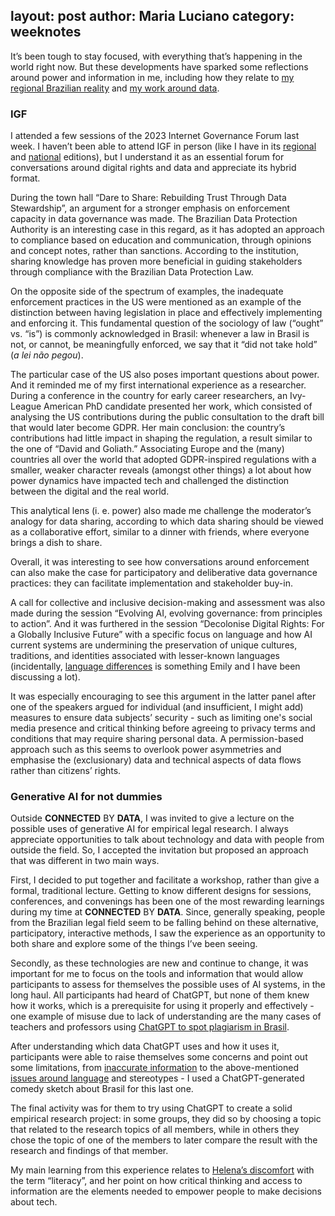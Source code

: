 layout: post
author: Maria Luciano
category: weeknotes
---

It’s been tough to stay focused, with everything that’s happening in the world right now. But these developments have sparked some reflections around power and information in me, including how they relate to [my regional Brazilian reality](https://www.youtube.com/watch?v=fe2k7uDHb7I) and [my work around data](https://www.instagram.com/p/CydbE5sutDQ/).

### IGF
I attended a few sessions of the 2023 Internet Governance Forum last week. I haven’t been able to attend IGF in person (like I have in its [regional](https://lacigf.org/) and [national](https://forumdainternet.cgi.br/) editions), but I understand it as an essential forum for conversations around digital rights and data and appreciate its hybrid format. 

During the town hall “Dare to Share: Rebuilding Trust Through Data Stewardship”, an argument for a stronger emphasis on enforcement capacity in data governance was made. The Brazilian Data Protection Authority is an interesting case in this regard, as it has adopted an approach to compliance based on education and communication, through opinions and concept notes, rather than sanctions. According to the institution, sharing knowledge has proven more beneficial in guiding stakeholders through compliance with the Brazilian Data Protection Law.

On the opposite side of the spectrum of examples, the inadequate enforcement practices in the US were mentioned as an example of the distinction between having legislation in place and effectively implementing and enforcing it. This fundamental question of the sociology of law (“ought” vs. “is”) is commonly acknowledged in Brasil: whenever a law in Brasil is not, or cannot, be meaningfully enforced, we say that it “did not take hold” (_a lei não pegou_). 

The particular case of the US also poses important questions about power. And it reminded me of my first international experience as a researcher. During a conference in the country for early career researchers, an Ivy-League American PhD candidate presented her work, which consisted of analysing the US contributions during the public consultation to the draft bill that would later become GDPR. Her main conclusion: the country’s contributions had little impact in shaping the regulation, a result similar to the one of “David and Goliath.” Associating Europe and the (many) countries all over the world that adopted GDPR-inspired regulations with a smaller, weaker character reveals (amongst other things) a lot about how power dynamics have impacted tech and challenged the distinction between the digital and the real world. 

This analytical lens (i. e. power) also made me challenge the moderator’s analogy for data sharing, according to which data sharing should be viewed as a collaborative effort, similar to a dinner with friends, where everyone brings a dish to share. 

Overall, it was interesting to see how conversations around enforcement can also make the case for participatory and deliberative data governance practices: they can facilitate implementation and stakeholder buy-in.

A call for collective and inclusive decision-making and assessment was also made during the session “Evolving AI, evolving governance: from principles to action”. And it was furthered in the session “Decolonise Digital Rights: For a Globally Inclusive Future” with a specific focus on language and how AI current systems are undermining the preservation of unique cultures, traditions, and identities associated with lesser-known languages (incidentally, [language differences](https://www.instagram.com/p/CyFtuPPqBW5/) is something Emily and I have been discussing a lot).

It was especially encouraging to see this argument in the latter panel after one of the speakers argued for individual (and insufficient, I might add) measures to ensure data subjects’ security - such as limiting one's social media presence and critical thinking before agreeing to privacy terms and conditions that may require sharing personal data. A permission-based approach such as this seems to overlook power asymmetries and emphasise the (exclusionary) data and technical aspects of data flows rather than citizens’ rights.

### Generative AI for not dummies
Outside **CONNECTED** BY **DATA**, I was invited to give a lecture on the possible uses of generative AI for empirical legal research. I always appreciate opportunities to talk about technology and data with people from outside the field. So, I accepted the invitation but proposed an approach that was different in two main ways.

First, I decided to put together and facilitate a workshop, rather than give a formal, traditional lecture. Getting to know different designs for sessions, conferences, and convenings has been one of the most rewarding learnings during my time at **CONNECTED** BY **DATA**. Since, generally speaking, people from the Brazilian legal field seem to be falling behind on these alternative, participatory, interactive methods, I saw the experience as an opportunity to both share and explore some of the things I’ve been seeing.

Secondly, as these technologies are new and continue to change, it was important for me to focus on the tools and information that would allow participants to assess for themselves the possible uses of AI systems, in the long haul. All participants had heard of ChatGPT, but none of them knew how it works, which is a prerequisite for using it properly and effectively - one example of misuse due to lack of understanding are the many cases of teachers and professors using [ChatGPT to spot plagiarism in Brasil](https://www.aosfatos.org/noticias/chatgpt-alunos-professores-plagio/).

After understanding which data ChatGPT uses and how it uses it, participants were able to raise themselves some concerns and point out some limitations, from [inaccurate information](https://www.uol.com.br/esporte/colunas/flavio-gomes/2023/02/13/para-o-chatgpt-senna-morreu-em-interlagos-depois-de-bater-em-nakajima.htm) to the above-mentioned [issues around language](https://www.theguardian.com/technology/2023/jul/10/programs-to-detect-ai-discriminate-against-non-native-english-speakers-shows-study) and stereotypes - I used a ChatGPT-generated comedy sketch about Brasil for this last one.

The final activity was for them to try using ChatGPT to create a solid empirical research project: in some groups, they did so by choosing a topic that related to the research topics of all members, while in others they chose the topic of one of the members to later compare the result with the research and findings of that member.

My main learning from this experience relates to [Helena’s discomfort](https://connectedbydata.org/weeknotes/2023/10/12/helena-weeknotes) with the term “literacy”, and her point on how critical thinking and access to information are the elements needed to empower people to make decisions about tech.